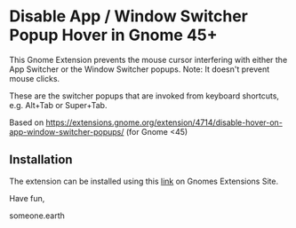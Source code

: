 # Disable App / Window Switcher Popup Hover in Gnome 45+

This Gnome Extension prevents the mouse cursor interfering with either the App Switcher or the Window Switcher popups.
Note: It doesn't prevent mouse clicks.

These are the switcher popups that are invoked from keyboard shortcuts, e.g. Alt+Tab or Super+Tab.

Based on <https://extensions.gnome.org/extension/4714/disable-hover-on-app-window-switcher-popups/> (for Gnome <45)

## Installation

The extension can be installed using this [link](https://extensions.gnome.org/extension/7305/disable-hover-on-app-window-switcher-popups-for-45/) on Gnomes Extensions Site.

Have fun,

  someone.earth
